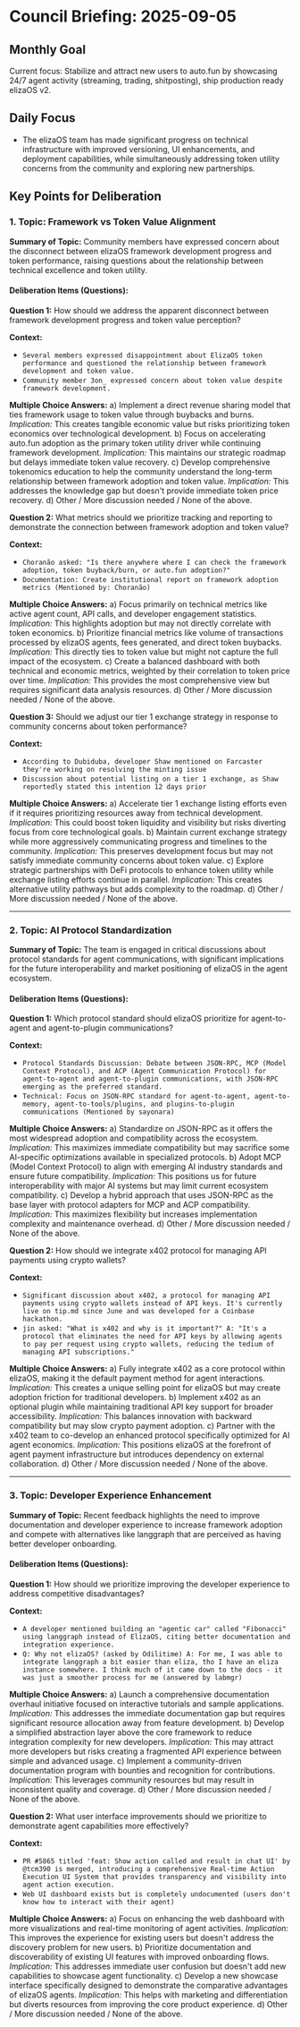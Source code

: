 # Council Briefing: 2025-09-05

## Monthly Goal

Current focus: Stabilize and attract new users to auto.fun by showcasing 24/7 agent activity (streaming, trading, shitposting), ship production ready elizaOS v2.

## Daily Focus

- The elizaOS team has made significant progress on technical infrastructure with improved versioning, UI enhancements, and deployment capabilities, while simultaneously addressing token utility concerns from the community and exploring new partnerships.

## Key Points for Deliberation

### 1. Topic: Framework vs Token Value Alignment

**Summary of Topic:** Community members have expressed concern about the disconnect between elizaOS framework development progress and token performance, raising questions about the relationship between technical excellence and token utility.

#### Deliberation Items (Questions):

**Question 1:** How should we address the apparent disconnect between framework development progress and token value perception?

  **Context:**
  - `Several members expressed disappointment about ElizaOS token performance and questioned the relationship between framework development and token value.`
  - `Community member 3on_ expressed concern about token value despite framework development.`

  **Multiple Choice Answers:**
    a) Implement a direct revenue sharing model that ties framework usage to token value through buybacks and burns.
        *Implication:* This creates tangible economic value but risks prioritizing token economics over technological development.
    b) Focus on accelerating auto.fun adoption as the primary token utility driver while continuing framework development.
        *Implication:* This maintains our strategic roadmap but delays immediate token value recovery.
    c) Develop comprehensive tokenomics education to help the community understand the long-term relationship between framework adoption and token value.
        *Implication:* This addresses the knowledge gap but doesn't provide immediate token price recovery.
    d) Other / More discussion needed / None of the above.

**Question 2:** What metrics should we prioritize tracking and reporting to demonstrate the connection between framework adoption and token value?

  **Context:**
  - `Choranão asked: "Is there anywhere where I can check the framework adoption, token buyback/burn, or auto.fun adoption?"`
  - `Documentation: Create institutional report on framework adoption metrics (Mentioned by: Choranão)`

  **Multiple Choice Answers:**
    a) Focus primarily on technical metrics like active agent count, API calls, and developer engagement statistics.
        *Implication:* This highlights adoption but may not directly correlate with token economics.
    b) Prioritize financial metrics like volume of transactions processed by elizaOS agents, fees generated, and direct token buybacks.
        *Implication:* This directly ties to token value but might not capture the full impact of the ecosystem.
    c) Create a balanced dashboard with both technical and economic metrics, weighted by their correlation to token price over time.
        *Implication:* This provides the most comprehensive view but requires significant data analysis resources.
    d) Other / More discussion needed / None of the above.

**Question 3:** Should we adjust our tier 1 exchange strategy in response to community concerns about token performance?

  **Context:**
  - `According to Dubiduba, developer Shaw mentioned on Farcaster they're working on resolving the minting issue`
  - `Discussion about potential listing on a tier 1 exchange, as Shaw reportedly stated this intention 12 days prior`

  **Multiple Choice Answers:**
    a) Accelerate tier 1 exchange listing efforts even if it requires prioritizing resources away from technical development.
        *Implication:* This could boost token liquidity and visibility but risks diverting focus from core technological goals.
    b) Maintain current exchange strategy while more aggressively communicating progress and timelines to the community.
        *Implication:* This preserves development focus but may not satisfy immediate community concerns about token value.
    c) Explore strategic partnerships with DeFi protocols to enhance token utility while exchange listing efforts continue in parallel.
        *Implication:* This creates alternative utility pathways but adds complexity to the roadmap.
    d) Other / More discussion needed / None of the above.

---


### 2. Topic: AI Protocol Standardization

**Summary of Topic:** The team is engaged in critical discussions about protocol standards for agent communications, with significant implications for the future interoperability and market positioning of elizaOS in the agent ecosystem.

#### Deliberation Items (Questions):

**Question 1:** Which protocol standard should elizaOS prioritize for agent-to-agent and agent-to-plugin communications?

  **Context:**
  - `Protocol Standards Discussion: Debate between JSON-RPC, MCP (Model Context Protocol), and ACP (Agent Communication Protocol) for agent-to-agent and agent-to-plugin communications, with JSON-RPC emerging as the preferred standard.`
  - `Technical: Focus on JSON-RPC standard for agent-to-agent, agent-to-memory, agent-to-tools/plugins, and plugins-to-plugin communications (Mentioned by sayonara)`

  **Multiple Choice Answers:**
    a) Standardize on JSON-RPC as it offers the most widespread adoption and compatibility across the ecosystem.
        *Implication:* This maximizes immediate compatibility but may sacrifice some AI-specific optimizations available in specialized protocols.
    b) Adopt MCP (Model Context Protocol) to align with emerging AI industry standards and ensure future compatibility.
        *Implication:* This positions us for future interoperability with major AI systems but may limit current ecosystem compatibility.
    c) Develop a hybrid approach that uses JSON-RPC as the base layer with protocol adapters for MCP and ACP compatibility.
        *Implication:* This maximizes flexibility but increases implementation complexity and maintenance overhead.
    d) Other / More discussion needed / None of the above.

**Question 2:** How should we integrate x402 protocol for managing API payments using crypto wallets?

  **Context:**
  - `Significant discussion about x402, a protocol for managing API payments using crypto wallets instead of API keys. It's currently live on tip.md since June and was developed for a Coinbase hackathon.`
  - `jin asked: "What is x402 and why is it important?" A: "It's a protocol that eliminates the need for API keys by allowing agents to pay per request using crypto wallets, reducing the tedium of managing API subscriptions."`

  **Multiple Choice Answers:**
    a) Fully integrate x402 as a core protocol within elizaOS, making it the default payment method for agent interactions.
        *Implication:* This creates a unique selling point for elizaOS but may create adoption friction for traditional developers.
    b) Implement x402 as an optional plugin while maintaining traditional API key support for broader accessibility.
        *Implication:* This balances innovation with backward compatibility but may slow crypto payment adoption.
    c) Partner with the x402 team to co-develop an enhanced protocol specifically optimized for AI agent economics.
        *Implication:* This positions elizaOS at the forefront of agent payment infrastructure but introduces dependency on external collaboration.
    d) Other / More discussion needed / None of the above.

---


### 3. Topic: Developer Experience Enhancement

**Summary of Topic:** Recent feedback highlights the need to improve documentation and developer experience to increase framework adoption and compete with alternatives like langgraph that are perceived as having better developer onboarding.

#### Deliberation Items (Questions):

**Question 1:** How should we prioritize improving the developer experience to address competitive disadvantages?

  **Context:**
  - `A developer mentioned building an "agentic car" called "Fibonacci" using langgraph instead of ElizaOS, citing better documentation and integration experience.`
  - `Q: Why not elizaOS? (asked by Odilitime) A: For me, I was able to integrate langgraph a bit easier than eliza, tho I have an eliza instance somewhere. I think much of it came down to the docs - it was just a smoother process for me (answered by labmgr)`

  **Multiple Choice Answers:**
    a) Launch a comprehensive documentation overhaul initiative focused on interactive tutorials and sample applications.
        *Implication:* This addresses the immediate documentation gap but requires significant resource allocation away from feature development.
    b) Develop a simplified abstraction layer above the core framework to reduce integration complexity for new developers.
        *Implication:* This may attract more developers but risks creating a fragmented API experience between simple and advanced usage.
    c) Implement a community-driven documentation program with bounties and recognition for contributions.
        *Implication:* This leverages community resources but may result in inconsistent quality and coverage.
    d) Other / More discussion needed / None of the above.

**Question 2:** What user interface improvements should we prioritize to demonstrate agent capabilities more effectively?

  **Context:**
  - `PR #5865 titled 'feat: Show action called and result in chat UI' by @tcm390 is merged, introducing a comprehensive Real-time Action Execution UI System that provides transparency and visibility into agent action execution.`
  - `Web UI dashboard exists but is completely undocumented (users don't know how to interact with their agent)`

  **Multiple Choice Answers:**
    a) Focus on enhancing the web dashboard with more visualizations and real-time monitoring of agent activities.
        *Implication:* This improves the experience for existing users but doesn't address the discovery problem for new users.
    b) Prioritize documentation and discoverability of existing UI features with improved onboarding flows.
        *Implication:* This addresses immediate user confusion but doesn't add new capabilities to showcase agent functionality.
    c) Develop a new showcase interface specifically designed to demonstrate the comparative advantages of elizaOS agents.
        *Implication:* This helps with marketing and differentiation but diverts resources from improving the core product experience.
    d) Other / More discussion needed / None of the above.